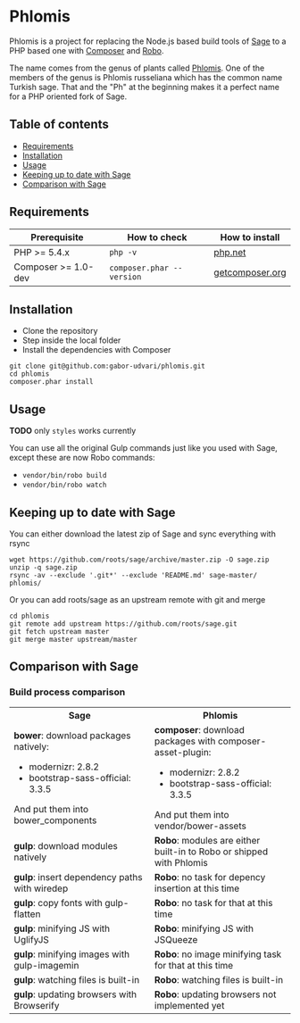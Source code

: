 # Phlomis

Phlomis is a project for replacing the Node.js based build tools of [Sage](https://github.com/roots/sage) to a PHP based one with [Composer](https://getcomposer.org/) and [Robo](http://codegyre.github.io/Robo/).

The name comes from the genus of plants called [Phlomis](https://en.wikipedia.org/wiki/Phlomis). One of the members of the genus is Phlomis russeliana which has the common name Turkish sage. That and the "Ph" at the beginning makes it a perfect name for a PHP oriented fork of Sage.

## Table of contents

- [Requirements](#requirements)
- [Installation](#installation)
- [Usage](#usage)
- [Keeping up to date with Sage](#keeping-up-to-date-with-sage)
- [Comparison with Sage](#comparison-with-sage)

## Requirements

| Prerequisite    | How to check | How to install
| --------------- | ------------ | ------------- |
| PHP >= 5.4.x    | `php -v`     | [php.net](http://php.net/manual/en/install.php) |
| Composer >= 1.0-dev  | `composer.phar --version` | [getcomposer.org](https://getcomposer.org/download/) |

## Installation

- Clone the repository
- Step inside the local folder
- Install the dependencies with Composer

```
git clone git@github.com:gabor-udvari/phlomis.git
cd phlomis
composer.phar install
```

## Usage

__TODO__ only `styles` works currently

You can use all the original Gulp commands just like you used with Sage, except these are now Robo commands:

- `vendor/bin/robo build`
- `vendor/bin/robo watch`

## Keeping up to date with Sage

You can either download the latest zip of Sage and sync everything with rsync

```
wget https://github.com/roots/sage/archive/master.zip -O sage.zip
unzip -q sage.zip
rsync -av --exclude '.git*' --exclude 'README.md' sage-master/ phlomis/
```

Or you can add roots/sage as an upstream remote with git and merge

```
cd phlomis
git remote add upstream https://github.com/roots/sage.git
git fetch upstream master
git merge master upstream/master
```

## Comparison with Sage

### Build process comparison

<table>
<tr>
	<th width="50%">Sage
	<th width="50%">Phlomis
<tr>
	<td>
		<strong>bower</strong>: download packages natively:
		<ul>
			<li>modernizr: 2.8.2
			<li>bootstrap-sass-official: 3.3.5
		</ul>
		And put them into bower_components
	<td>
	  <strong>composer</strong>: download packages with composer-&#8203;asset-plugin:
		<ul>
			<li>modernizr: 2.8.2
			<li>bootstrap-sass-official: 3.3.5
		</ul>
		And put them into vendor/bower-assets
<tr>
<td>
<strong>gulp</strong>: download modules natively
<td>
<strong>Robo</strong>: modules are either built-in to Robo or shipped with Phlomis
<tr>
<td>
<strong>gulp</strong>: insert dependency paths with wiredep
<td>
<strong>Robo</strong>: no task for depency insertion at this time
<tr>
<td>
<strong>gulp</strong>: copy fonts with gulp-flatten
<td>
<strong>Robo</strong>: no task for that at this time
<tr>
<td>
<strong>gulp</strong>: minifying JS with UglifyJS
<td>
<strong>Robo</strong>: minifying JS with JSQueeze
<tr>
<td>
<strong>gulp</strong>: minifying images with gulp-imagemin
<td>
<strong>Robo</strong>: no image minifying task for that at this time
<tr>
<td>
<strong>gulp</strong>: watching files is built-in
<td>
<strong>Robo</strong>: watching files is built-in
<tr>
<td>
<strong>gulp</strong>: updating browsers with Browserify
<td>
<strong>Robo</strong>: updating browsers not implemented yet
</table>
